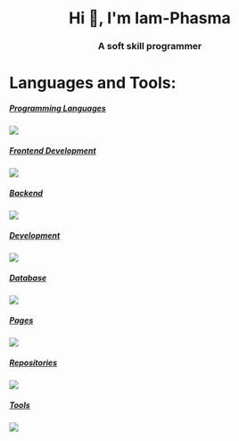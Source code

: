 <h1 align="center">Hi 👋, I'm Iam-Phasma</h1>
<h3 align="center">A soft skill programmer</h3>
  
</p>

<h1 align="left">Languages and Tools:</h1>
<p align="left">
  <a href="https://skillicons.dev">
    <h5 align="left">Programming Languages</h5>
    <img src="https://skillicons.dev/icons?i=cs,java,js,python" />
    <h5 align="left">Frontend Development</h5>
    <img src="https://skillicons.dev/icons?i=html,react,css,tailwind,bootstrap" />
    <h5 align="left">Backend</h5>
    <img src="https://skillicons.dev/icons?i=nodejs,php" />
    <h5 align="left">Development</h5>
    <img src="https://skillicons.dev/icons?i=androidstudio,visualstudio,vscode" />
    <h5 align="left">Database</h5>
    <img src="https://skillicons.dev/icons?i=mongodb,sqlite" />
    <h5 align="left">Pages</h5>
    <img src="https://skillicons.dev/icons?i=cloudflare" />
    <h5 align="left">Repositories</h5>
    <img src="https://skillicons.dev/icons?i=github,bitbucket" />
    <h5 align="left">Tools</h5>
    <img src="https://skillicons.dev/icons?i=git,discord,gmail,linkedin,stackoverflow,windows" />
  </a>
</p>


